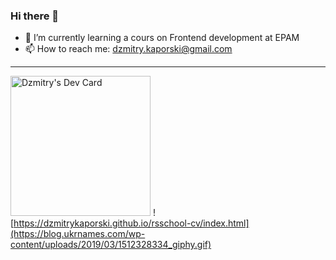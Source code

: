 ### Hi there 👋

- 🌱 I’m currently learning a cours on Frontend development at EPAM
- 📫 How to reach me: dzmitry.kaporski@gmail.com

---

<a href="https://app.daily.dev/Kaporski"><img src="https://api.daily.dev/devcards/1c963d6a19c7468c9eb283a369e7111e.png?r=v58" width="224" alt="Dzmitry's Dev Card"/></a>
![https://dzmitrykaporski.github.io/rsschool-cv/index.html](https://blog.ukrnames.com/wp-content/uploads/2019/03/1512328334_giphy.gif)


